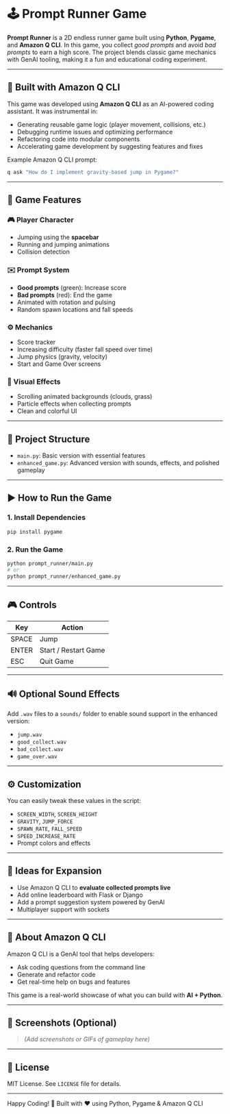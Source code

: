 # 🕹️ Prompt Runner Game

**Prompt Runner** is a 2D endless runner game built using **Python**, **Pygame**, and **Amazon Q CLI**. In this game, you collect *good prompts* and avoid *bad prompts* to earn a high score. The project blends classic game mechanics with GenAI tooling, making it a fun and educational coding experiment.

---

## 🤖 Built with Amazon Q CLI

This game was developed using **Amazon Q CLI** as an AI-powered coding assistant. It was instrumental in:

- Generating reusable game logic (player movement, collisions, etc.)
- Debugging runtime issues and optimizing performance
- Refactoring code into modular components
- Accelerating game development by suggesting features and fixes

Example Amazon Q CLI prompt:
```bash
q ask "How do I implement gravity-based jump in Pygame?"
````

---

## 🧩 Game Features

### 🎮 Player Character

* Jumping using the **spacebar**
* Running and jumping animations
* Collision detection

### ✉️ Prompt System

* **Good prompts** (green): Increase score
* **Bad prompts** (red): End the game
* Animated with rotation and pulsing
* Random spawn locations and fall speeds

### ⚙️ Mechanics

* Score tracker
* Increasing difficulty (faster fall speed over time)
* Jump physics (gravity, velocity)
* Start and Game Over screens

### 🎨 Visual Effects

* Scrolling animated backgrounds (clouds, grass)
* Particle effects when collecting prompts
* Clean and colorful UI

---

## 📁 Project Structure

* `main.py`: Basic version with essential features
* `enhanced_game.py`: Advanced version with sounds, effects, and polished gameplay

---

## ▶️ How to Run the Game

### 1. Install Dependencies

```bash
pip install pygame
```

### 2. Run the Game

```bash
python prompt_runner/main.py
# or
python prompt_runner/enhanced_game.py
```

---

## 🎮 Controls

| Key   | Action               |
| ----- | -------------------- |
| SPACE | Jump                 |
| ENTER | Start / Restart Game |
| ESC   | Quit Game            |

---

## 🔊 Optional Sound Effects

Add `.wav` files to a `sounds/` folder to enable sound support in the enhanced version:

* `jump.wav`
* `good_collect.wav`
* `bad_collect.wav`
* `game_over.wav`

---

## ⚙️ Customization

You can easily tweak these values in the script:

* `SCREEN_WIDTH`, `SCREEN_HEIGHT`
* `GRAVITY`, `JUMP_FORCE`
* `SPAWN_RATE`, `FALL_SPEED`
* `SPEED_INCREASE_RATE`
* Prompt colors and effects

---

## 🚀 Ideas for Expansion

* Use Amazon Q CLI to **evaluate collected prompts live**
* Add online leaderboard with Flask or Django
* Add a prompt suggestion system powered by GenAI
* Multiplayer support with sockets

---

## 📢 About Amazon Q CLI

Amazon Q CLI is a GenAI tool that helps developers:

* Ask coding questions from the command line
* Generate and refactor code
* Get real-time help on bugs and features

This game is a real-world showcase of what you can build with **AI + Python**.

---

## 📸 Screenshots (Optional)

> *(Add screenshots or GIFs of gameplay here)*

---

## 📄 License

MIT License. See `LICENSE` file for details.

---

Happy Coding! 🎉
Built with ❤️ using Python, Pygame & Amazon Q CLI

```
